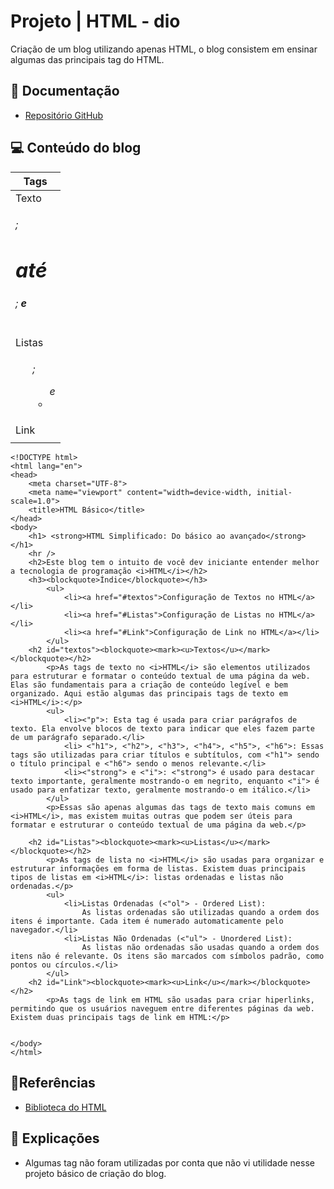 # Projeto | HTML - dio

Criação de um blog utilizando apenas HTML, o blog consistem em ensinar algumas das principais tag do HTML.

## 📖 Documentação
- [Repositório GitHub](https://github.com/Gnvcjoao/projeto-html)

## 💻 Conteúdo do blog

| Tags |
|------|
| Texto | 
| *<p>; <h1> até <h6>; <strong> e <i>* |
| Listas |
|*<ol>; <ul> e <li>*|
| Link |
|*<a>*|


```
<!DOCTYPE html>
<html lang="en">
<head>
    <meta charset="UTF-8">
    <meta name="viewport" content="width=device-width, initial-scale=1.0">
    <title>HTML Básico</title>
</head>
<body>
    <h1> <strong>HTML Simplificado: Do básico ao avançado</strong></h1>
    <hr />
    <h2>Este blog tem o intuito de você dev iniciante entender melhor a tecnologia de programação <i>HTML</i></h2>
    <h3><blockquote>Índice</blockquote></h3>
        <ul>
            <li><a href="#textos">Configuração de Textos no HTML</a></li>
            <li><a href="#Listas">Configuração de Listas no HTML</a></li>
            <li><a href="#Link">Configuração de Link no HTML</a></li>
        </ul>
    <h2 id="textos"><blockquote><mark><u>Textos</u></mark></blockquote></h2>
        <p>As tags de texto no <i>HTML</i> são elementos utilizados para estruturar e formatar o conteúdo textual de uma página da web. Elas são fundamentais para a criação de conteúdo legível e bem organizado. Aqui estão algumas das principais tags de texto em <i>HTML</i>:</p>
        <ul>
            <li><"p">: Esta tag é usada para criar parágrafos de texto. Ela envolve blocos de texto para indicar que eles fazem parte de um parágrafo separado.</li>
            <li> <"h1">, <"h2">, <"h3">, <"h4">, <"h5">, <"h6">: Essas tags são utilizadas para criar títulos e subtítulos, com <"h1"> sendo o título principal e <"h6"> sendo o menos relevante.</li>
            <li><"strong"> e <"i">: <"strong"> é usado para destacar texto importante, geralmente mostrando-o em negrito, enquanto <"i"> é usado para enfatizar texto, geralmente mostrando-o em itálico.</li>
        </ul>
        <p>Essas são apenas algumas das tags de texto mais comuns em <i>HTML</i>, mas existem muitas outras que podem ser úteis para formatar e estruturar o conteúdo textual de uma página da web.</p>

    <h2 id="Listas"><blockquote><mark><u>Listas</u></mark></blockquote></h2>
        <p>As tags de lista no <i>HTML</i> são usadas para organizar e estruturar informações em forma de listas. Existem duas principais tipos de listas em <i>HTML</i>: listas ordenadas e listas não ordenadas.</p>
        <ul>
            <li>Listas Ordenadas (<"ol"> - Ordered List):
                As listas ordenadas são utilizadas quando a ordem dos itens é importante. Cada item é numerado automaticamente pelo navegador.</li>
            <li>Listas Não Ordenadas (<"ul"> - Unordered List):
                As listas não ordenadas são usadas quando a ordem dos itens não é relevante. Os itens são marcados com símbolos padrão, como pontos ou círculos.</li>
        </ul>
    <h2 id="Link"><blockquote><mark><u>Link</u></mark></blockquote></h2>
        <p>As tags de link em HTML são usadas para criar hiperlinks, permitindo que os usuários naveguem entre diferentes páginas da web. Existem duas principais tags de link em HTML:</p>

        
</body>
</html>
```

## 🔎Referências 
- [Biblioteca do HTML](https://developer.mozilla.org/pt-BR/docs/Web/HTML/Element)

## 📝 Explicações
- Algumas tag não foram utilizadas por conta que não vi utilidade nesse projeto básico de criação do blog.


